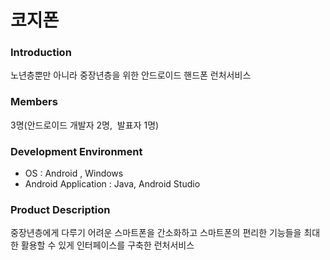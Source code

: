 # 코지폰
### Introduction
노년층뿐만 아니라 중장년층을 위한 안드로이드 핸드폰 런처서비스

### Members
3명(안드로이드 개발자 2명,  발표자 1명)

### Development Environment
- OS : Android , Windows
- Android Application : Java, Android Studio
### Product Description
중장년층에게 다루기 어려운 스마트폰을 간소화하고 스마트폰의 편리한 기능들을 최대한 활용할 수 있게 인터페이스를
구축한 런처서비스
